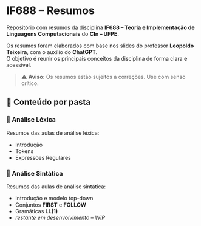 # IF688 – Resumos

Repositório com resumos da disciplina **IF688 – Teoria e Implementação de Linguagens Computacionais** do **CIn – UFPE**.

Os resumos foram elaborados com base nos slides do professor **Leopoldo Teixeira**, com o auxílio do **ChatGPT**.  
O objetivo é reunir os principais conceitos da disciplina de forma clara e acessível.

> ⚠️ **Aviso:** Os resumos estão sujeitos a correções. Use com senso crítico.

## 📂 Conteúdo por pasta

### 📁 Análise Léxica
Resumos das aulas de análise léxica:
- Introdução
- Tokens
- Expressões Regulares

### 📁 Análise Sintática
Resumos das aulas de análise sintática:
- Introdução e modelo top-down
- Conjuntos **FIRST** e **FOLLOW**
- Gramáticas **LL(1)**  
- *restante em desenvolvimento – WIP*
